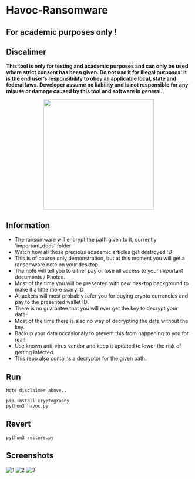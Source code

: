 # Havoc-Ransomware
## For academic purposes only !

## Discalimer 
**This tool is only for testing and academic purposes and can only be used where strict consent has been given. 
Do not use it for illegal purposes! It is the end user’s responsibility to obey all applicable local, state and federal laws. 
Developer assume no liability and is not responsible for any misuse or damage caused by this tool and software in general.**

<p align="center">
<img src="https://user-images.githubusercontent.com/63206167/189525532-e38d9736-dda7-4e6b-ae9f-fc90d229a1dd.gif" width="300">
</p>

## Information

- The ransomware will encrypt the path given to it, currently 'important_docs' folder
- Watch how all those precious academic articles get destroyed :D
- This is of course only demonstration, but at this moment you will get a ransomware note on your desktop. 
- The note will tell you to either pay or lose all access to your important documents / Photos.
- Most of the time you will be presented with new desktop background to make it a little more scary :D
- Attackers will most probably refer you for buying crypto currencies and pay to the presented wallet ID.
- There is no guarantee that you will ever get the key to decrypt your data!!
- Most of the time there is also no way of decrypting the data without the key.
- Backup your data occasionaly to prevent this from happening to you for real!
- Use known anti-virus vendor and keep it updated to lower the risk of getting infected.
- This repo also contains a decryptor for the given path.

## Run 
```
Note disclaimer above..

pip install cryptography
python3 havoc.py 
```

## Revert
```
python3 restore.py
```

## Screenshots

![1](https://user-images.githubusercontent.com/63206167/189525745-3aac7a4b-04c7-4db3-b286-3c5c323862ce.png)
![2](https://user-images.githubusercontent.com/63206167/189525750-1dfbf719-3da2-41ec-b14f-b883a5baaeb4.png)
![3](https://user-images.githubusercontent.com/63206167/189534853-000b6eb0-9344-41ad-b810-7dece77f65f2.png)


